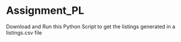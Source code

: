 # Assignment_PL
 Download and Run this Python Script to get the listings generated in a listings.csv file
